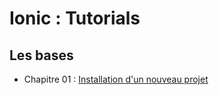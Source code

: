 # Ionic : Tutorials

## Les bases

- Chapitre 01 : [Installation d'un nouveau projet](https://github.com/OSW3-Campus/Ionic-tutorials/tree/chapter-01)